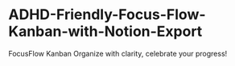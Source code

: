 # ADHD-Friendly-Focus-Flow-Kanban-with-Notion-Export
FocusFlow Kanban
Organize with clarity, celebrate your progress!
